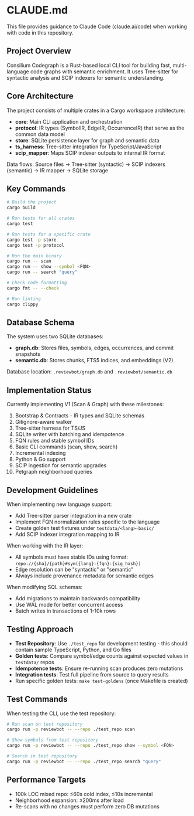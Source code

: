 # CLAUDE.md

This file provides guidance to Claude Code (claude.ai/code) when working with code in this repository.

## Project Overview

Consilium Codegraph is a Rust-based local CLI tool for building fast, multi-language code graphs with semantic enrichment. It uses Tree-sitter for syntactic analysis and SCIP indexers for semantic understanding.

## Core Architecture

The project consists of multiple crates in a Cargo workspace architecture:
- **core**: Main CLI application and orchestration
- **protocol**: IR types (SymbolIR, EdgeIR, OccurrenceIR) that serve as the common data model
- **store**: SQLite persistence layer for graph and semantic data
- **ts_harness**: Tree-sitter integration for TypeScript/JavaScript  
- **scip_mapper**: Maps SCIP indexer outputs to internal IR format

Data flows: Source files → Tree-sitter (syntactic) → SCIP indexers (semantic) → IR mapper → SQLite storage

## Key Commands

```bash
# Build the project
cargo build

# Run tests for all crates
cargo test

# Run tests for a specific crate
cargo test -p store
cargo test -p protocol

# Run the main binary
cargo run -- scan
cargo run -- show --symbol <FQN>
cargo run -- search "query"

# Check code formatting
cargo fmt -- --check

# Run linting
cargo clippy
```

## Database Schema

The system uses two SQLite databases:
- **graph.db**: Stores files, symbols, edges, occurrences, and commit snapshots
- **semantic.db**: Stores chunks, FTS5 indices, and embeddings (V2)

Database location: `.reviewbot/graph.db` and `.reviewbot/semantic.db`

## Implementation Status

Currently implementing V1 (Scan & Graph) with these milestones:
1. Bootstrap & Contracts - IR types and SQLite schemas
2. Gitignore-aware walker
3. Tree-sitter harness for TS/JS
4. SQLite writer with batching and idempotence
5. FQN rules and stable symbol IDs  
6. Basic CLI commands (scan, show, search)
7. Incremental indexing
8. Python & Go support
9. SCIP ingestion for semantic upgrades
10. Petgraph neighborhood queries

## Development Guidelines

When implementing new language support:
- Add Tree-sitter parser integration in a new crate
- Implement FQN normalization rules specific to the language
- Create golden test fixtures under `testdata/<lang>-basic/`
- Add SCIP indexer integration mapping to IR

When working with the IR layer:
- All symbols must have stable IDs using format: `repo://{sha}/{path}#sym({lang}:{fqn}:{sig_hash})`
- Edge resolution can be "syntactic" or "semantic"
- Always include provenance metadata for semantic edges

When modifying SQL schemas:
- Add migrations to maintain backwards compatibility
- Use WAL mode for better concurrent access
- Batch writes in transactions of 1-10k rows

## Testing Approach

- **Test Repository**: Use `./test_repo` for development testing - this should contain sample TypeScript, Python, and Go files
- **Golden tests**: Compare symbol/edge counts against expected values in `testdata/` repos
- **Idempotence tests**: Ensure re-running scan produces zero mutations
- **Integration tests**: Test full pipeline from source to query results
- Run specific golden tests: `make test-goldens` (once Makefile is created)

## Test Commands

When testing the CLI, use the test repository:
```bash
# Run scan on test repository
cargo run -p reviewbot -- --repo ./test_repo scan

# Show symbols from test repository
cargo run -p reviewbot -- --repo ./test_repo show --symbol <FQN>

# Search in test repository  
cargo run -p reviewbot -- --repo ./test_repo search "query"
```

## Performance Targets

- 100k LOC mixed repo: ≤60s cold index, ≤10s incremental
- Neighborhood expansion: ≤200ms after load
- Re-scans with no changes must perform zero DB mutations